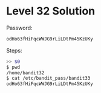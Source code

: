 # Level 32 Solution

Password:

```txt
odHo63fHiFqcWWJG9rLiLDtPm45KzUKy
```

Steps:

```bash
>> $0
$ pwd
/home/bandit32
$ cat /etc/bandit_pass/bandit33
odHo63fHiFqcWWJG9rLiLDtPm45KzUKy
```
